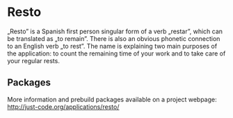# Resto
„Resto” is a Spanish first person singular form of a verb „restar”, which can
be translated as „to remain”. There is also an obvious phonetic connection to
an English verb „to rest”.
The name is explaining two main purposes of the application: to count the
remaining time of your work and to take care of your regular rests.

## Packages
More information and prebuild packages available on a project webpage: http://just-code.org/applications/resto/
